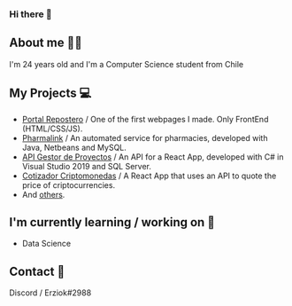 ### Hi there 👋

## About me 👨‍💻

I'm 24 years old and I'm a Computer Science student from Chile 

## My Projects 💻

- [Portal Repostero](https://github.com/Erziok/Portal-repostero) / One of the first webpages I made. Only FrontEnd (HTML/CSS/JS).
- [Pharmalink](https://github.com/razhe/PharmaLink) / An automated service for pharmacies, developed with Java, Netbeans and MySQL.
- [API Gestor de Proyectos](https://github.com/Erziok/API-Gestor-Proyectos) / An API for a React App, developed with C# in Visual Studio 2019 and SQL Server.
- [Cotizador Criptomonedas](https://github.com/Erziok/Cotizador-Criptomonedas) / A React App that uses an API to quote the price of criptocurrencies.
- And [others](https://github.com/Erziok?tab=repositories).

## I'm currently learning / working on 📝

- Data Science 

## Contact 📢

Discord / Erziok#2988

<!--
**Erziok/Erziok** is a ✨ _special_ ✨ repository because its `README.md` (this file) appears on your GitHub profile.

Here are some ideas to get you started:

- 🔭 I’m currently working on ...
- 🌱 I’m currently learning ...
- 👯 I’m looking to collaborate on ...
- 🤔 I’m looking for help with ...
- 💬 Ask me about ...
- 📫 How to reach me: ...
- 😄 Pronouns: ...
- ⚡ Fun fact: ...
-->
